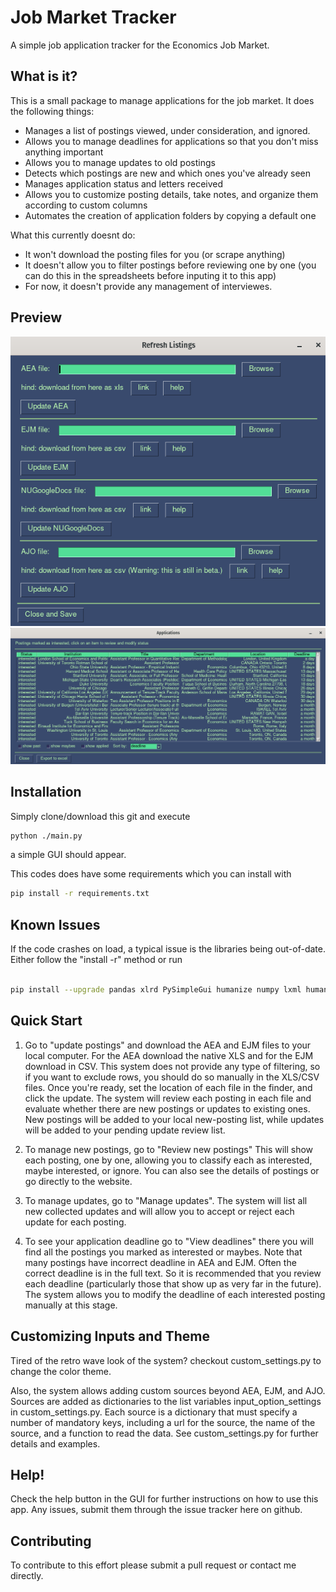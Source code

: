 # Job Market Tracker
A simple job application tracker for the Economics Job Market.

## What is it?
This is a small package to manage applications for the job market. It does the following things:
- Manages a list of postings viewed, under consideration, and ignored.
- Allows you to manage deadlines for applications so that you don't miss anything important
- Allows you to manage updates to old postings
- Detects which postings are new and which ones you've already seen
- Manages application status and letters received
- Allows you to customize posting details, take notes, and organize them according to custom columns
- Automates the creation of application folders by copying a default one

What this currently doesnt do:
- It won't download the posting files for you (or scrape anything)
- It doesn't allow you to filter postings before reviewing one by one (you can do this in the spreadsheets before inputing it to this app)
- For now, it doesn't provide any management of interviewes.


## Preview

![update listings](./static/update_overview.png)
![view deadlines](./static/deadlines_overview.png)

## Installation
Simply clone/download this git and execute
```sh
python ./main.py
```
a simple GUI should appear.

This codes does have some requirements which you can install with
```sh
pip install -r requirements.txt
```

## Known Issues

If the code crashes on load, a typical issue is the libraries being out-of-date.
Either follow the "install -r" method or run

```sh

pip install --upgrade pandas xlrd PySimpleGui humanize numpy lxml humanize beautifulsoup4 requests openpyxl

```

## Quick Start

1) Go to "update postings" and download the AEA and EJM files to your local
computer. For the AEA download the native XLS and for the EJM download in CSV.
This system does not provide any type of filtering, so if you want to exclude
rows, you should do so manually in the XLS/CSV files. Once you're ready, set
the location of each file in the finder, and click the update. The system will
review each posting in each file and evaluate whether there are new postings or
updates to existing ones. New postings will be added to your local new-posting
list, while updates will be added to your pending update review list.

2) To manage new postings, go to "Review new postings" This will show each
posting, one by one, allowing you to classify each as interested, maybe
interested, or ignore. You can also see the details of postings or go directly
to the website.

3) To manage updates, go to "Manage updates". The system will list all new
collected updates and will allow you to accept or reject each update for each
posting.

4) To see your application deadline go to "View deadlines" there you will
find all the postings you marked as interested or maybes. Note that many postings
have incorrect deadline in AEA and EJM. Often the correct deadline is in the full text. So
it is recommended that you review each deadline (particularly those that show
up as very far in the future). The system allows you to modify the deadline of
each interested posting manually at this stage.

## Customizing Inputs and Theme

Tired of the retro wave look of the system? checkout custom_settings.py to change the color theme.

Also, the system allows adding custom sources beyond AEA, EJM, and AJO. Sources are added as
dictionaries to the list variables input_option_settings in custom_settings.py. Each source
is a dictionary that must specify a number of mandatory keys, including a url
for the source, the name of the source, and a function to read the
data. See custom_settings.py for further details and examples.

## Help!
Check the help button in the GUI for further instructions on how to use this app.
Any issues, submit them through the issue tracker here on github.

## Contributing
To contribute to this effort please submit a pull request or contact me directly.




